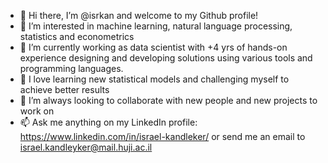 - 👋 Hi there, I’m @isrkan and welcome to my Github profile!
- 👀 I’m interested in machine learning, natural language processing, statistics and econometrics
- 🌱 I’m currently working as data scientist with +4 yrs of hands-on experience designing and developing solutions using various tools and programming languages.
- 🧡 I love learning new statistical models and challenging myself to achieve better results 
- 💞️ I’m always looking to collaborate with new people and new projects to work on 
- 📫 Ask me anything on my LinkedIn profile: https://www.linkedin.com/in/israel-kandleker/ or send me an email to israel.kandleyker@mail.huji.ac.il

<!---
isrkan/isrkan is a ✨ special ✨ repository because its `README.md` (this file) appears on your GitHub profile.
You can click the Preview link to take a look at your changes.
--->
